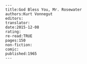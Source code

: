 
    ---
    title:God Bless You, Mr. Rosewater
    authors:Kurt Vonnegut
    editors:
    translator:
    date:2015-12-08
    rating:
    re-read:TRUE
    pages:150
    non-fiction:
    comic:
    published:1965
    ---

    